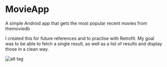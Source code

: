 # MovieApp
A simple Android app that gets the most popular recent movies from themoviedb

I created this for future references and to practise with Retrofit. 
My goal was to be able to fetch a single result, as well as a list of results and display those in a clean way.

![alt tag](https://lh3.googleusercontent.com/-P3Es0oyc_dI/VxzmlzdR8mI/AAAAAAAAEMk/auKsxf1B1g83Jzp4dovAJ40kD3FQ8M_zQCCo/s640/device-2016-04-24-172916.png)
